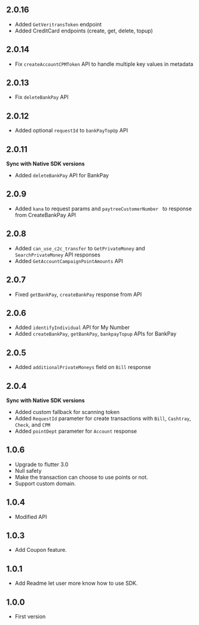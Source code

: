 ## 2.0.16
* Added `GetVeritransToken` endpoint
* Added CreditCard endpoints (create, get, delete, topup)

## 2.0.14
* Fix `createAccountCPMToken` API to handle multiple key values in metadata

## 2.0.13
* Fix `deleteBankPay` API

## 2.0.12
* Added optional `requestId` to `bankPayTopUp` API

## 2.0.11
**Sync with Native SDK versions**
* Added `deleteBankPay` API for BankPay

## 2.0.9
* Added `kana` to request params and `paytreeCustomerNumber ` to response from CreateBankPay API

## 2.0.8
* Added `can_use_c2c_transfer` to `GetPrivateMoney` and `SearchPrivateMoney` API responses
* Added `GetAccountCampaignPointAmounts` API

## 2.0.7
* Fixed `getBankPay`, `createBankPay` response from API

## 2.0.6
* Added `identifyIndividual` API for My Number
* Added `createBankPay`, `getBankPay`, `bankpayTopup` APIs for BankPay

## 2.0.5
* Added `additionalPrivateMoneys` field on `Bill` response

## 2.0.4
**Sync with Native SDK versions**
* Added custom fallback for scanning token
* Added `RequestId` parameter for create transactions with `Bill`, `Cashtray`, `Check`, and `CPM`
* Added `pointDept` parameter for `Account` response

## 1.0.6
* Upgrade to flutter 3.0
* Null safety
* Make the transaction can choose to use points or not.
* Support custom domain.

## 1.0.4
* Modified API

## 1.0.3
* Add Coupon feature.

## 1.0.1
* Add Readme let user more know how to use SDK.

## 1.0.0
* First version